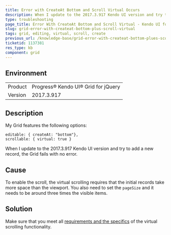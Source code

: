 ```yaml
---
title: Error with CreateAt Bottom and Scroll Virtual Occurs
description: When I update to the 2017.3.917 Kendo UI version and try to add a new record, the Kendo UI Grid fails with no error.
type: troubleshooting
page_title: Error With CreateAt Bottom and Scroll Virtual - Kendo UI for jQuery Data Grid
slug: grid-error-with-createat-bottom-plus-scroll-virtual
tags: grid, editing, virtual, scroll, create
previous_url: /knowledge-base/grid-error-with-createat-bottom-plues-scoll-virtual.md
ticketid: 1137381
res_type: kb
component: grid
---
```


## Environment

<table>
 <tr>
  <td>Product</td>
  <td>Progress® Kendo UI® Grid for jQuery</td> 
 </tr> <tr>
  <td>Version</td>
  <td>2017.3.917</td>
 </tr>
</table>


## Description

My Grid features the following options:

```
editable: { createAt: "bottom"},  
scrollable: { virtual: true }
```

When I update to the 2017.3.917 Kendo UI version and try to add a new record, the Grid fails with no error.

## Cause

To enable the scroll, the virtual scrolling requires that the initial records take more space than the viewport. You also need to set the `pageSize` and it needs to be around three times the visible items.  

## Solution

Make sure that you meet all [requirements and the specifics](https://docs.telerik.com/kendo-ui/controls/data-management/grid/appearance#virtual-scrolling) of the virtual scrolling functionality.
